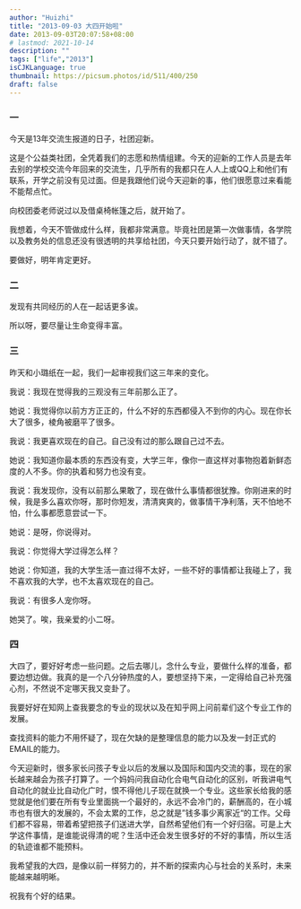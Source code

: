 ```yaml
---
author: "Huizhi"
title: "2013-09-03 大四开始啦"
date: 2013-09-03T20:07:58+08:00
# lastmod: 2021-10-14
description: ""
tags: ["life","2013"]
isCJKLanguage: true
thumbnail: https://picsum.photos/id/511/400/250
draft: false
---
```


### 一

今天是13年交流生报道的日子，社团迎新。

这是个公益类社团，全凭着我们的志愿和热情组建。今天的迎新的工作人员是去年去别的学校交流今年回来的交流生，几乎所有的我都只在人人上或QQ上和他们有联系，开学之前没有见过面。但是我跟他们说今天迎新的事，他们很愿意过来看能不能帮点忙。

向校团委老师说过以及借桌椅帐篷之后，就开始了。

我想着，今天不管做成什么样，我都非常满意。毕竟社团是第一次做事情，各学院以及教务处的信息还没有很透明的共享给社团，今天只要开始行动了，就不错了。

要做好，明年肯定更好。

### 二

发现有共同经历的人在一起话更多诶。

所以呀，要尽量让生命变得丰富。

### 三

昨天和小璐纸在一起，我们一起审视我们这三年来的变化。

我说：我现在觉得我的三观没有三年前那么正了。

她说：我觉得你以前方方正正的，什么不好的东西都侵入不到你的内心。现在你长大了很多，棱角被磨平了很多。

我说：我更喜欢现在的自己。自己没有过的那么跟自己过不去。

她说：我知道你最本质的东西没有变，大学三年，像你一直这样对事物抱着新鲜态度的人不多。你的执着和努力也没有变。

我说：我发现你，没有以前那么果敢了，现在做什么事情都很犹豫。你刚进来的时候，我是多么喜欢你呀，那时你短发，清清爽爽的，做事情干净利落，天不怕地不怕，什么事都愿意尝试一下。

她说：是呀，你说得对。

我说：你觉得大学过得怎么样？

她说：你知道，我的大学生活一直过得不太好，一些不好的事情都让我碰上了，我不喜欢我的大学，也不太喜欢现在的自己。

我说：有很多人宠你呀。

她哭了。唉，我亲爱的小二呀。

### 四

大四了，要好好考虑一些问题。之后去哪儿，念什么专业，要做什么样的准备，都要边想边做。我真的是一个八分钟热度的人，要想坚持下来，一定得给自己补充强心剂，不然说不定哪天我又变卦了。

我要好好在知网上查我要念的专业的现状以及在知乎网上问前辈们这个专业工作的发展。

查找资料的能力不用怀疑了，现在欠缺的是整理信息的能力以及发一封正式的EMAIL的能力。

今天迎新时，很多家长问孩子专业以后的发展以及国际和国内交流的事，现在的家长越来越会为孩子打算了。一个妈妈问我自动化合电气自动化的区别，听我讲电气自动化的就业比自动化广时，恨不得他儿子现在就换一个专业。这些家长给我的感觉就是他们要在所有专业里面挑一个最好的，永远不会冷门的，薪酬高的，在小城市也有很大的发展的，不会太累的工作，总之就是”钱多事少离家近“的工作。父母们都不容易，带着希望把孩子们送进大学，自然希望他们有一个好归宿。可是上大学这件事情，是谁能说得清的呢？生活中还会发生很多好的不好的事情，所以生活的轨迹谁都不能预料。

我希望我的大四，是像以前一样努力的，并不断的探索内心与社会的关系时，未来能越来越明晰。

祝我有个好的结果。